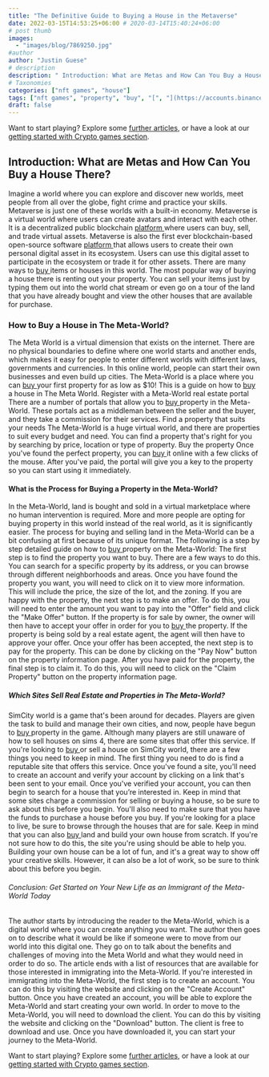 ```yaml
---
title: "The Definitive Guide to Buying a House in the Metaverse"
date: 2022-03-15T14:53:25+06:00 # 2020-03-14T15:40:24+06:00
# post thumb
images:
  - "images/blog/7869250.jpg"
#author
author: "Justin Guese"
# description
description: " Introduction: What are Metas and How Can You Buy a House There?Imagine a world where you can explore and discover new worlds, meet people from all over th"
# Taxonomies
categories: ["nft games", "house"]
tags: ["nft games", "property", "buy", "[", "](https://accounts.binance.com/en/register?ref=37092355)", "world", "house"]
draft: false
---
```



Want to start playing? Explore some [further articles](/blog/), or have a look at our [getting started with Crypto games section](/services/how-do-i-get-started/).


## Introduction: What are Metas and How Can You Buy a House There?

Imagine a world where you can explore and discover new worlds, meet people from all over the globe, fight crime and practice your skills. Metaverse is just one of these worlds with a built-in economy.
Metaverse is a virtual world where users can create avatars and interact with each other. It is a decentralized public blockchain [ platform ](https://accounts.binance.com/en/register?ref=37092355) where users can buy, sell, and trade virtual assets.
Metaverse is also the first ever blockchain-based open-source software [ platform ](https://accounts.binance.com/en/register?ref=37092355) that allows users to create their own personal digital asset in its ecosystem. Users can use this digital asset to participate in the ecosystem or trade it for other assets.
There are many ways to [ buy ](https://accounts.binance.com/en/register?ref=37092355) items or houses in this world. The most popular way of buying a house there is renting out your property. You can sell your items just by typing them out into the world chat stream or even go on a tour of the land that you have already bought and view the other houses that are available for purchase.

### How to Buy a House in The Meta-World?

The Meta World is a virtual dimension that exists on the internet. There are no physical boundaries to define where one world starts and another ends, which makes it easy for people to enter different worlds with different laws, governments and currencies. In this online world, people can start their own businesses and even build up cities. The Meta-World is a place where you can [ buy ](https://accounts.binance.com/en/register?ref=37092355) your first property for as low as $10!
This is a guide on how to [ buy ](https://accounts.binance.com/en/register?ref=37092355) a house in The Meta World.
Register with a Meta-World real estate portal There are a number of portals that allow you to [ buy ](https://accounts.binance.com/en/register?ref=37092355) property in the Meta-World. These portals act as a middleman between the seller and the buyer, and they take a commission for their services. 
Find a property that suits your needs The Meta-World is a huge virtual world, and there are properties to suit every budget and need. You can find a property that's right for you by searching by price, location or type of property. 
Buy the property Once you've found the perfect property, you can [ buy ](https://accounts.binance.com/en/register?ref=37092355) it online with a few clicks of the mouse. After you've paid, the portal will give you a key to the property so you can start using it immediately.

#### What is the Process for Buying a Property in the Meta-World?

In the Meta-World, land is bought and sold in a virtual marketplace where no human intervention is required. More and more people are opting for buying property in this world instead of the real world, as it is significantly easier. The process for buying and selling land in the Meta-World can be a bit confusing at first because of its unique format. 
The following is a step by step detailed guide on how to [ buy ](https://accounts.binance.com/en/register?ref=37092355) property on the Meta-World:
The first step is to find the property you want to buy. There are a few ways to do this. You can search for a specific property by its address, or you can browse through different neighborhoods and areas. 
Once you have found the property you want, you will need to click on it to view more information. This will include the price, the size of the lot, and the zoning.
If you are happy with the property, the next step is to make an offer. To do this, you will need to enter the amount you want to pay into the "Offer" field and click the "Make Offer" button. 
If the property is for sale by owner, the owner will then have to accept your offer in order for you to [ buy ](https://accounts.binance.com/en/register?ref=37092355) the property. If the property is being sold by a real estate agent, the agent will then have to approve your offer. 
Once your offer has been accepted, the next step is to pay for the property. This can be done by clicking on the "Pay Now" button on the property information page. 
After you have paid for the property, the final step is to claim it. To do this, you will need to click on the "Claim Property" button on the property information page.

##### Which Sites Sell Real Estate and Properties in The Meta-World?

SimCity world is a game that's been around for decades. Players are given the task to build and manage their own cities, and now, people have begun to [ buy ](https://accounts.binance.com/en/register?ref=37092355) property in the game. Although many players are still unaware of how to sell houses on sims 4, there are some sites that offer this service.
If you're looking to [ buy ](https://accounts.binance.com/en/register?ref=37092355) or sell a house on SimCity world, there are a few things you need to keep in mind. 
The first thing you need to do is find a reputable site that offers this service. Once you've found a site, you'll need to create an account and verify your account by clicking on a link that's been sent to your email. Once you've verified your account, you can then begin to search for a house that you’re interested in. 
Keep in mind that some sites charge a commission for selling or buying a house, so be sure to ask about this before you begin. You'll also need to make sure that you have the funds to purchase a house before you buy.
If you're looking for a place to live, be sure to browse through the houses that are for sale. Keep in mind that you can also [ buy ](https://accounts.binance.com/en/register?ref=37092355) land and build your own house from scratch. If you're not sure how to do this, the site you're using should be able to help you.
Building your own house can be a lot of fun, and it's a great way to show off your creative skills. However, it can also be a lot of work, so be sure to think about this before you begin.

###### Conclusion: Get Started on Your New Life as an Immigrant of the Meta-World Today

The author starts by introducing the reader to the Meta-World, which is a digital world where you can create anything you want. The author then goes on to describe what it would be like if someone were to move from our world into this digital one. They go on to talk about the benefits and challenges of moving into the Meta World and what they would need in order to do so. The article ends with a list of resources that are available for those interested in immigrating into the Meta-World.
If you're interested in immigrating into the Meta-World, the first step is to create an account. You can do this by visiting the website and clicking on the "Create Account" button. 
Once you have created an account, you will be able to explore the Meta-World and start creating your own world. 
In order to move to the Meta-World, you will need to download the client. You can do this by visiting the website and clicking on the "Download" button. 
The client is free to download and use. Once you have downloaded it, you can start your journey to the Meta-World.


Want to start playing? Explore some [further articles](/blog/), or have a look at our [getting started with Crypto games section](/services/how-do-i-get-started/).

